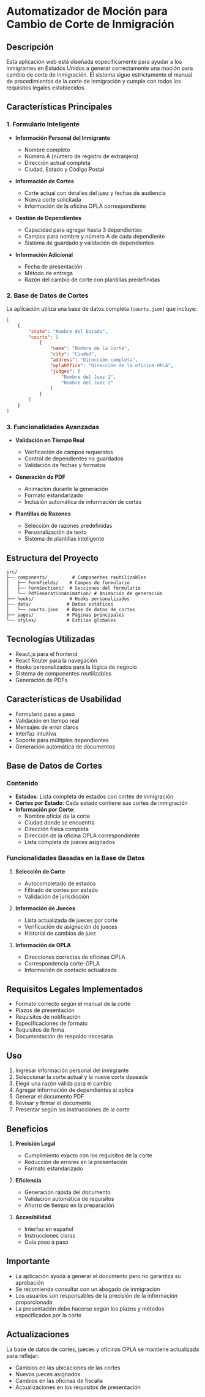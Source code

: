 # Automatizador de Moción para Cambio de Corte de Inmigración

## Descripción
Esta aplicación web está diseñada específicamente para ayudar a los inmigrantes en Estados Unidos a generar correctamente una moción para cambio de corte de inmigración. El sistema sigue estrictamente el manual de procedimientos de la corte de inmigración y cumple con todos los requisitos legales establecidos.

## Características Principales

### 1. Formulario Inteligente
- **Información Personal del Inmigrante**
  - Nombre completo
  - Número A (número de registro de extranjero)
  - Dirección actual completa
  - Ciudad, Estado y Código Postal

- **Información de Cortes**
  - Corte actual con detalles del juez y fechas de audiencia
  - Nueva corte solicitada
  - Información de la oficina OPLA correspondiente

- **Gestión de Dependientes**
  - Capacidad para agregar hasta 3 dependientes
  - Campos para nombre y número A de cada dependiente
  - Sistema de guardado y validación de dependientes

- **Información Adicional**
  - Fecha de presentación
  - Método de entrega
  - Razón del cambio de corte con plantillas predefinidas

### 2. Base de Datos de Cortes
La aplicación utiliza una base de datos completa (`courts.json`) que incluye:
```json
[
    {
        "state": "Nombre del Estado",
        "courts": [
            {
                "name": "Nombre de la Corte",
                "city": "Ciudad",
                "address": "Dirección completa",
                "oplaOffice": "Dirección de la oficina OPLA",
                "judges": [
                    "Nombre del Juez 1",
                    "Nombre del Juez 2"
                ]
            }
        ]
    }
]
```

### 3. Funcionalidades Avanzadas
- **Validación en Tiempo Real**
  - Verificación de campos requeridos
  - Control de dependientes no guardados
  - Validación de fechas y formatos

- **Generación de PDF**
  - Animación durante la generación
  - Formato estandarizado
  - Inclusión automática de información de cortes

- **Plantillas de Razones**
  - Selección de razones predefinidas
  - Personalización de texto
  - Sistema de plantillas inteligente

## Estructura del Proyecto
```
src/
├── components/         # Componentes reutilizables
│   ├── FormFields/    # Campos de formulario
│   ├── FormSections/  # Secciones del formulario
│   └── PdfGenerationAnimation/ # Animación de generación
├── hooks/             # Hooks personalizados
├── data/             # Datos estáticos
│   └── courts.json   # Base de datos de cortes
├── pages/            # Páginas principales
└── styles/           # Estilos globales
```

## Tecnologías Utilizadas
- React.js para el frontend
- React Router para la navegación
- Hooks personalizados para la lógica de negocio
- Sistema de componentes reutilizables
- Generación de PDFs

## Características de Usabilidad
- Formulario paso a paso
- Validación en tiempo real
- Mensajes de error claros
- Interfaz intuitiva
- Soporte para múltiples dependientes
- Generación automática de documentos

## Base de Datos de Cortes
### Contenido
- **Estados**: Lista completa de estados con cortes de inmigración
- **Cortes por Estado**: Cada estado contiene sus cortes de inmigración
- **Información por Corte**:
  - Nombre oficial de la corte
  - Ciudad donde se encuentra
  - Dirección física completa
  - Dirección de la oficina OPLA correspondiente
  - Lista completa de jueces asignados

### Funcionalidades Basadas en la Base de Datos
1. **Selección de Corte**
   - Autocompletado de estados
   - Filtrado de cortes por estado
   - Validación de jurisdicción

2. **Información de Jueces**
   - Lista actualizada de jueces por corte
   - Verificación de asignación de jueces
   - Historial de cambios de juez

3. **Información de OPLA**
   - Direcciones correctas de oficinas OPLA
   - Correspondencia corte-OPLA
   - Información de contacto actualizada

## Requisitos Legales Implementados
- Formato correcto según el manual de la corte
- Plazos de presentación
- Requisitos de notificación
- Especificaciones de formato
- Requisitos de firma
- Documentación de respaldo necesaria

## Uso
1. Ingresar información personal del inmigrante
2. Seleccionar la corte actual y la nueva corte deseada
3. Elegir una razón válida para el cambio
4. Agregar información de dependientes si aplica
5. Generar el documento PDF
6. Revisar y firmar el documento
7. Presentar según las instrucciones de la corte

## Beneficios
1. **Precisión Legal**
   - Cumplimiento exacto con los requisitos de la corte
   - Reducción de errores en la presentación
   - Formato estandarizado

2. **Eficiencia**
   - Generación rápida del documento
   - Validación automática de requisitos
   - Ahorro de tiempo en la preparación

3. **Accesibilidad**
   - Interfaz en español
   - Instrucciones claras
   - Guía paso a paso

## Importante
- La aplicación ayuda a generar el documento pero no garantiza su aprobación
- Se recomienda consultar con un abogado de inmigración
- Los usuarios son responsables de la precisión de la información proporcionada
- La presentación debe hacerse según los plazos y métodos especificados por la corte

## Actualizaciones
La base de datos de cortes, jueces y oficinas OPLA se mantiene actualizada para reflejar:
- Cambios en las ubicaciones de las cortes
- Nuevos jueces asignados
- Cambios en las oficinas de fiscalía
- Actualizaciones en los requisitos de presentación
